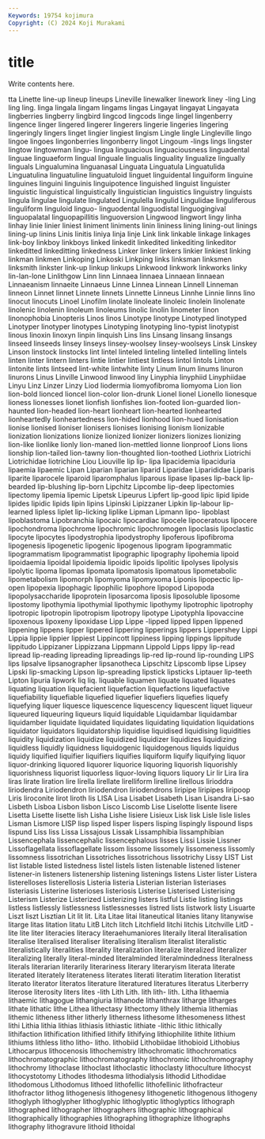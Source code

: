 ```yaml
---
Keywords: 19754 kojimura
Copyright: (C) 2024 Koji Murakami
---
```


# title

Write contents here.



tta Linette line-up lineup
lineups Lineville linewalker linework liney -ling Ling ling ling. linga
lingala lingam lingams lingas Lingayat lingayat Lingayata lingberries lingberry lingbird
lingcod lingcods linge lingel lingenberry lingence linger lingered lingerer lingerers
lingerie lingeries lingering lingeringly lingers linget lingier lingiest lingism Lingle
lingle Lingleville lingo lingoe lingoes lingonberries lingonberry lingot Lingoum -lings
lings lingster lingtow lingtowman lingu- lingua linguacious linguaciousness linguadental linguae
linguaeform lingual linguale lingualis linguality lingualize lingually linguals Lingualumina linguanasal
Linguata Linguatula Linguatulida Linguatulina linguatuline linguatuloid linguet linguidental linguiform linguine
linguines linguini linguinis linguipotence linguished linguist linguister linguistic linguistical linguistically
linguistician linguistics linguistry linguists lingula lingulae lingulate lingulated Lingulella lingulid
Lingulidae linguliferous linguliform linguloid linguo- linguodental linguodistal linguogingival linguopalatal linguopapillitis
linguoversion Lingwood lingwort lingy linha linhay linie linier liniest liniment
liniments linin lininess lining lining-out linings lining-up linins Linis linitis
liniya linja linje Link link linkable linkage linkages link-boy linkboy
linkboys linked linkedit linkedited linkediting linkeditor linkeditted linkeditting linkedness Linker
linker linkers linkier linkiest linking linkman linkmen Linkoping Linkoski Linkping
links linksman linksmen linksmith linkster link-up linkup linkups Linkwood linkwork
linkworks linky lin-lan-lone Linlithgow Linn linn Linnaea linnaea Linnaean linnaean
Linnaeanism linnaeite Linnaeus Linne Linnea Linnean Linnell Linneman linneon Linnet
linnet Linnete linnets Linnette Linneus Linnhe Linnie linns lino linocut
linocuts Linoel Linofilm linolate linoleate linoleic linolein linolenate linolenic linolenin
linoleum linoleums linolic linolin linometer linon linonophobia Linopteris Linos linos
Linotype linotype Linotyped linotyped Linotyper linotyper linotypes Linotyping linotyping lino-typist
linotypist linous linoxin linoxyn linpin linquish Lins lins Linsang linsang
linsangs linseed linseeds linsey linseys linsey-woolsey linsey-woolseys Linsk Linskey Linson
linstock linstocks lint lintel linteled linteling lintelled lintelling lintels linten
linter lintern linters lintie lintier lintiest lintless lintol lintols Linton
lintonite lints lintseed lint-white lintwhite linty Linum linum linums linuron
linurons Linus Linville Linwood linwood liny Linyphia linyphiid Linyphiidae Linyu
Linz Linzer Linzy Liod liodermia liomyofibroma liomyoma Lion lion lion-bold
lionced lioncel lion-color lion-drunk Lionel lionel Lionello lionesque lioness lionesses
lionet lionfish lionfishes lion-footed lion-guarded lion-haunted lion-headed lion-heart lionheart lion-hearted
lionhearted lionheartedly lionheartedness lion-hided lionhood lion-hued lionisation lionise lionised lioniser
lionisers lionises lionising lionism lionizable lionization lionizations lionize lionized lionizer
lionizers lionizes lionizing lion-like lionlike lionly lion-maned lion-mettled lionne lionproof
Lions lions lionship lion-tailed lion-tawny lion-thoughted lion-toothed Liothrix Liotrichi Liotrichidae
liotrichine Liou Liouville lip lip- lipa lipacidemia lipaciduria lipaemia lipaemic
Lipan Liparian liparian liparid Liparidae Liparididae Liparis liparite liparocele liparoid
liparomphalus liparous lipase lipases lip-back lip-bearded lip-blushing lip-born Lipchitz Lipcombe
lip-deep lipectomies lipectomy lipemia lipemic Lipetsk Lipeurus Lipfert lip-good lipic
lipid lipide lipides lipidic lipids lipin lipins Lipinski Lipizzaner Lipkin
lip-labour lip-learned lipless liplet lip-licking liplike Lipman Lipmann lipo- lipoblast
lipoblastoma Lipobranchia lipocaic lipocardiac lipocele lipoceratous lipocere lipochondroma lipochrome lipochromic
lipochromogen lipoclasis lipoclastic lipocyte lipocytes lipodystrophia lipodystrophy lipoferous lipofibroma lipogenesis
lipogenetic lipogenic lipogenous lipogram lipogrammatic lipogrammatism lipogrammatist lipographic lipography lipohemia
lipoid lipoidaemia lipoidal lipoidemia lipoidic lipoids lipolitic lipolyses lipolysis lipolytic
lipoma lipomas lipomata lipomatosis lipomatous lipometabolic lipometabolism lipomorph lipomyoma lipomyxoma
Liponis lipopectic lip-open lipopexia lipophagic lipophilic lipophore lipopod Lipopoda lipopolysaccharide
lipoprotein liposarcoma liposis liposoluble liposome lipostomy lipothymia lipothymial lipothymic lipothymy
lipotrophic lipotrophy lipotropic lipotropin lipotropism lipotropy lipotype Lipotyphla lipovaccine lipoxenous
lipoxeny lipoxidase Lipp Lippe -lipped lipped lippen lippened lippening lippens
lipper lippered lippering lipperings lippers Lippershey Lippi Lippia lippie lippier
lippiest Lippincott lippiness lipping lippings lippitude lippitudo Lippizaner Lippizzana Lippmann
Lippold Lipps lippy lip-read lipread lip-reading lipreading lipreadings lip-red lip-round
lip-rounding LIPS lips lipsalve lipsanographer lipsanotheca Lipschitz Lipscomb lipse Lipsey
Lipski lip-smacking Lipson lip-spreading lipstick lipsticks Liptauer lip-teeth Lipton lipuria
lipwork liq liq. liquable liquamen liquate liquated liquates liquating liquation
liquefacient liquefaction liquefactions liquefactive liquefiability liquefiable liquefied liquefier liquefiers liquefies
liquefy liquefying liquer liquesce liquescence liquescency liquescent liquet liqueur liqueured
liqueuring liqueurs liquid liquidable Liquidambar liquidambar liquidamber liquidate liquidated liquidates
liquidating liquidation liquidations liquidator liquidators liquidatorship liquidise liquidised liquidising liquidities
liquidity liquidization liquidize liquidized liquidizer liquidizes liquidizing liquidless liquidly liquidness
liquidogenic liquidogenous liquids liquidus liquidy liquified liquifier liquifiers liquifies liquiform
liquify liquifying liquor liquor-drinking liquored liquorer liquorice liquoring liquorish liquorishly
liquorishness liquorist liquorless liquor-loving liquors liquory Lir lir Lira lira
liras lirate liration lire lirella lirellate lirelliform lirelline lirellous lirioddra
liriodendra Liriodendron liriodendron liriodendrons liripipe liripipes liripoop Liris liroconite lirot
liroth lis LISA Lisa Lisabet Lisabeth Lisan Lisandra Li-sao Lisbeth
Lisboa Lisbon lisbon Lisco Liscomb Lise Liselotte lisente lisere Lisetta
Lisette lisette lish Lisha Lishe lisiere Lisieux Lisk lisk Lisle
lisle lisles Lisman Lismore LISP lisp lisped lisper lispers lisping
lispingly lispound lisps lispund Liss liss Lissa Lissajous Lissak Lissamphibia
lissamphibian Lissencephala lissencephalic lissencephalous lisses Lissi Lissie Lissner Lissoflagellata lissoflagellate
lissom lissome lissomely lissomeness lissomly lissomness lissotrichan Lissotriches lissotrichous lissotrichy
Lissy LIST List list listable listed listedness listel listels listen
listenable listened listener listener-in listeners listenership listening listenings listens Lister
lister Listera listerelloses listerellosis Listeria listeria Listerian listerian listeriases listeriasis
Listerine listerioses listeriosis Listerise Listerised Listerising Listerism Listerize Listerized Listerizing
listers listful Listie listing listings listless listlessly listlessness listlessnesses listred
lists listwork listy Lisuarte Liszt liszt Lisztian Lit lit lit.
Lita Litae litai litaneutical litanies litany litanywise litarge litas litation
litatu LitB Litch litch Litchfield litchi litchis Litchville LitD -lite
lite liter literacies literacy literaehumaniores literaily literal literalisation literalise literalised
literaliser literalising literalism literalist literalistic literalistically literalities literality literalization literalize
literalized literalizer literalizing literally literal-minded literalminded literalmindedness literalness literals literarian
literarily literariness literary literaryism literata literate literated literately literateness literates
literati literatim literation literatist literato literator literatos literature literatured literatures
literatus Literberry literose literosity liters lites -lith Lith Lith. lith
lith- lith. Litha lithaemia lithaemic lithagogue lithangiuria lithanode lithanthrax litharge
litharges lithate lithatic lithe Lithea lithectasy lithectomy lithely lithemia lithemias
lithemic litheness lither litherly litherness lithesome lithesomeness lithest lithi Lithia
lithia lithias lithiasis lithiastic lithiate -lithic lithic lithically lithifaction lithification
lithified lithify lithifying lithiophilite lithite lithium lithiums lithless litho litho-
litho. lithobiid Lithobiidae lithobioid Lithobius Lithocarpus lithocenosis lithochemistry lithochromatic lithochromatics
lithochromatographic lithochromatography lithochromic lithochromography lithochromy lithoclase lithoclast lithoclastic lithoclasty lithoculture
lithocyst lithocystotomy Lithodes lithodesma lithodialysis lithodid Lithodidae lithodomous Lithodomus lithoed
lithofellic lithofellinic lithofracteur lithofractor lithog lithogenesis lithogenesy lithogenetic lithogenous lithogeny
lithoglyph lithoglypher lithoglyphic lithoglyptic lithoglyptics lithograph lithographed lithographer lithographers lithographic
lithographical lithographically lithographies lithographing lithographize lithographs lithography lithogravure lithoid lithoidal

